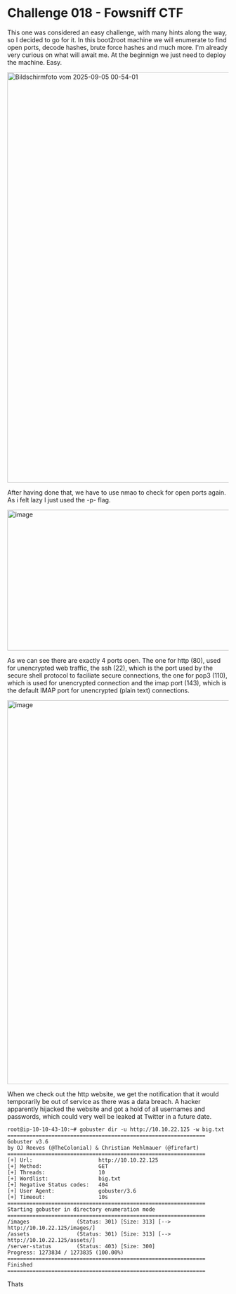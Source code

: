 # Challenge 018 - Fowsniff CTF

This one was considered an easy challenge, with many hints along the way, so I decided to go for it. In this boot2root machine we will enumerate to find open ports, decode hashes, brute force hashes and much more. I'm already very curious on what will await me. At the beginnign we just need to deploy the machine. Easy.

<img width="820" height="933" alt="Bildschirmfoto vom 2025-09-05 00-54-01" src="https://github.com/user-attachments/assets/a0431a3c-d2ac-419e-be49-1eef3e1e2207" />

After having done that, we have to use nmao to check for open ports again. As i felt lazy I just used the -p- flag.

<img width="735" height="320" alt="image" src="https://github.com/user-attachments/assets/be42ff7c-135b-49a0-b830-a695096ba276" />

As we can see there are exactly 4 ports open. The one for http (80), used for unencrypted web traffic, the ssh (22), which is the port used by the secure shell protocol to faciliate secure connections, the one for pop3 (110), which is used for unencrypted connection and the imap port (143), which is the default IMAP port for unencrypted (plain text) connections.

<img width="973" height="873" alt="image" src="https://github.com/user-attachments/assets/ec4919ca-2d42-435f-86ad-af456d14c196" />

When we check out the http website, we get the notification that it would temporarily be out of service as there was a data breach. A hacker apparently hijacked the website and got a hold of all usernames and passwords, which could very well be leaked at Twitter in a future date.

```
root@ip-10-10-43-10:~# gobuster dir -u http://10.10.22.125 -w big.txt
===============================================================
Gobuster v3.6
by OJ Reeves (@TheColonial) & Christian Mehlmauer (@firefart)
===============================================================
[+] Url:                     http://10.10.22.125
[+] Method:                  GET
[+] Threads:                 10
[+] Wordlist:                big.txt
[+] Negative Status codes:   404
[+] User Agent:              gobuster/3.6
[+] Timeout:                 10s
===============================================================
Starting gobuster in directory enumeration mode
===============================================================
/images               (Status: 301) [Size: 313] [--> http://10.10.22.125/images/]
/assets               (Status: 301) [Size: 313] [--> http://10.10.22.125/assets/]
/server-status        (Status: 403) [Size: 300]
Progress: 1273834 / 1273835 (100.00%)
===============================================================
Finished
===============================================================
```

Thats
